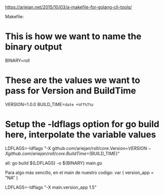 https://ariejan.net/2015/10/03/a-makefile-for-golang-cli-tools/

Makefile:
# This is how we want to name the binary output
BINARY=roll

# These are the values we want to pass for Version and BuildTime
VERSION=1.0.0
BUILD_TIME=`date +%FT%T%z`

# Setup the -ldflags option for go build here, interpolate the variable values
LDFLAGS=-ldflags "-X github.com/ariejan/roll/core.Version=${VERSION} -X github.com/ariejan/roll/core.BuildTime=${BUILD_TIME}"

all:
	go build ${LDFLAGS} -o ${BINARY} main.go



Para algo más sencillo, en el main de nuestro codigo:
var (
		version_app = "NA"
)

LDFLAGS=-ldflags "-X main.version_app 1.5"
